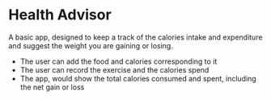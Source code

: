 # Health Advisor
A basic app, designed to keep a track of the calories intake and expenditure and suggest the weight you are gaining or losing.

* The user can add the food and calories corresponding to it
* The user can record the exercise and the calories spend
* The app, would show the total calories consumed and spent, including the net gain or loss